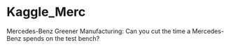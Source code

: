 # Kaggle_Merc
Mercedes-Benz Greener Manufacturing: Can you cut the time a Mercedes-Benz spends on the test bench?
